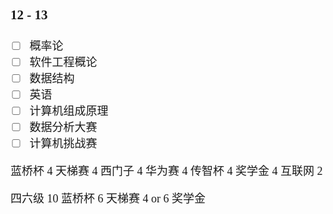 <font face= "楷体" size = 4>

### 12 - 13
- [ ] 概率论
- [ ] 软件工程概论
- [ ] 数据结构
- [ ] 英语
- [ ] 计算机组成原理
- [ ] 数据分析大赛
- [ ] 计算机挑战赛

蓝桥杯 4
天梯赛 4
西门子 4
华为赛 4
传智杯 4
奖学金 4
互联网 2

四六级 10
蓝桥杯 6
天梯赛 4 or 6
奖学金
